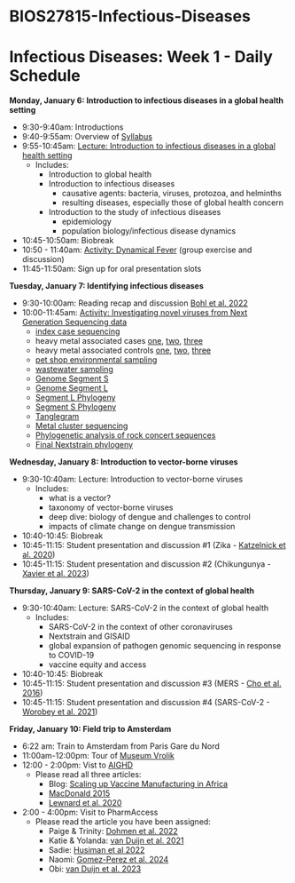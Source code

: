 # BIOS27815-Infectious-Diseases

# Infectious Diseases: Week 1 - Daily Schedule

**Monday, January 6:  Introduction to infectious diseases in a global health setting**

* 9:30-9:40am: Introductions 
* 9:40-9:55am: Overview of [Syllabus](https://github.com/brooklabteam/BIOS27815-Infectious-Diseases/blob/main/course-info/Syllabus-Infectious-Diseases.pdf)
* 9:55-10:45am: [Lecture: Introduction to infectious diseases in a global health setting](https://github.com/brooklabteam/BIOS27815-Infectious-Diseases/blob/main/lectures/IntroIDGlobalhealth.pdf)
  * Includes:
      * Introduction to global health
      * Introduction to infectious diseases
        * causative agents: bacteria, viruses, protozoa, and helminths
        * resulting diseases, especially those of global health concern
      * Introduction to the study of infectious diseases
        * epidemiology
        * population biology/infectious disease dynamics
* 10:45-10:50am: Biobreak
* 10:50 - 11:40am: [Activity: Dynamical Fever](https://github.com/brooklabteam/BIOS27815-Infectious-Diseases/blob/main/activities/Dynamical_Fever/Dynamical_Fever_Download.zip) (group exercise and discussion)
* 11:45-11:50am: Sign up for oral presentation slots



**Tuesday, January 7:  Identifying infectious diseases**

* 9:30-10:00am: Reading recap and discussion [Bohl et al. 2022](https://github.com/brooklabteam/BIOS27815-Infectious-Diseases/blob/main/lectures/RecapBohl2022.pdf)
* 10:00-11:45am: [Activity: Investigating novel viruses from Next Generation Sequencing data](https://github.com/brooklabteam/BIOS27815-Infectious-Diseases/blob/main/activities/NGS-Outbreak-Investigation.pdf)
  * [index case sequencing](https://artic-network.github.io/artic-live/gc/index_case_title.html)
  * heavy metal associated cases [one](https://artic-network.github.io/artic-live/gc/case_2_title.html), [two](https://artic-network.github.io/artic-live/gc/case_3_title.html), [three](https://artic-network.github.io/artic-live/gc/case_4_title.html)
  * heavy metal associated controls [one](https://artic-network.github.io/artic-live/gc/control_1_title.html), [two](https://artic-network.github.io/artic-live/gc/control_2_title.html), [three](https://artic-network.github.io/artic-live/gc/control_3_title.html)
  * [pet shop environmental sampling](https://artic-network.github.io/artic-live/gc/pet_shop_env_title.html)
  * [wastewater sampling](https://artic-network.github.io/artic-live/gc/wastewater_seq_title.html)
  * [Genome Segment S](https://artic-network.github.io/artic-live/gc/segment_S.fasta.txt)
  * [Genome Segment L](https://artic-network.github.io/artic-live/gc/segment_L.fasta.txt)
  * [Segment L Phylogeny](https://nextstrain.org/community/emmahodcroft/GC/arenavirus/L)
  * [Segment S Phylogeny](https://nextstrain.org/community/emmahodcroft/GC/arenavirus/S)
  * [Tanglegram](https://nextstrain.org/community/emmahodcroft/GC/arenavirus/S:community/emmahodcroft/GC/arenavirus/L)
  * [Metal cluster sequencing](https://nextstrain.org/community/emmahodcroft/GC/HMFV/FC)
  * [Phylogenetic analysis of rock concert sequences](https://nextstrain.org/community/emmahodcroft/GC/HMFV/FC?p=grid)
  * [Final Nextstrain phylogeny](https://nextstrain.org/community/emmahodcroft/GC/HMFV/SC?p=grid)
  

**Wednesday, January 8:  Introduction to vector-borne viruses**

* 9:30-10:40am: Lecture: Introduction to vector-borne viruses
  * Includes:
      * what is a vector?
      * taxonomy of vector-borne viruses
      * deep dive: biology of dengue and challenges to control
      * impacts of climate change on dengue transmission
* 10:40-10:45: Biobreak
* 10:45-11:15: Student presentation and discussion #1 (Zika - [Katzelnick et al. 2020](https://github.com/brooklabteam/BIOS27815-Infectious-Diseases/blob/main/readings/Katzelnick_et_al_2020_Zika%20virus%20infection%20enhances%20future%20risk%20of%20severe%20dengue%20disease.pdf))
* 10:45-11:15: Student presentation and discussion #2 (Chikungunya - [Xavier et al. 2023](https://github.com/brooklabteam/BIOS27815-Infectious-Diseases/blob/main/readings/Xavier_et_al_2023_Increased%20interregional%20virus%20exchange%20and%20nucleotide%20diversity%20outline%20the%20expansion%20of%20chikungunya%20virus%20in%20Brazil.pdf))
      
**Thursday, January 9:  SARS-CoV-2 in the context of global health**

* 9:30-10:40am: Lecture: SARS-CoV-2 in the context of global health
  * Includes:
      * SARS-CoV-2 in the context of other coronaviruses
      * Nextstrain and GISAID
      * global expansion of pathogen genomic sequencing in response to COVID-19
      * vaccine equity and access
* 10:40-10:45: Biobreak
* 10:45-11:15: Student presentation and discussion #3 (MERS - [Cho et al. 2016](https://github.com/brooklabteam/BIOS27815-Infectious-Diseases/blob/main/readings/Cho_et_al_2016_MERS-CoV%20outbreak%20following%20a%20single%20patient%20exposure%20in%20an%20emergency%20room%20in%20South%20Korea.pdf))
* 10:45-11:15: Student presentation and discussion #4 (SARS-CoV-2 - [Worobey et al. 2021](https://github.com/brooklabteam/BIOS27815-Infectious-Diseases/blob/main/readings/Worobey_et_al_2022_Huanan%20Seafood%20Market%20at%20the%20epicenter%20of%20the%20COVID-19%20pandemic.pdf))
      
**Friday, January 10:  Field trip to Amsterdam**

* 6:22 am: Train to Amsterdam from Paris Gare du Nord
* 11:00am-12:00pm: Tour of [Museum Vrolik](http://www.museumvrolik.nl/en/)
* 12:00 - 2:00pm: Vist to [AIGHD](https://www.aighd.org)
  * Please read all three articles:
    * Blog: [Scaling up Vaccine Manufacturing in Africa](https://healthgovernance.ideasoneurope.eu/2024/09/27/scaling-up-vaccine-manufacturing-in-africa-the-team-europe-initiative/)
    * [MacDonald 2015](https://github.com/brooklabteam/BIOS27815-Infectious-Diseases/blob/main/readings/MacDonald_2015_Vaccine%20hesitancy-Definition%2C%20scope%20and%20determinants.pdf)
    * [Lewnard et al. 2020](https://github.com/brooklabteam/BIOS27815-Infectious-Diseases/blob/main/readings/Lewnard_et_al_2020_Childhood%20vaccines%20and%20antibiotic%20use%20in%20low-%20and%20middle-income%20countries.pdf)
* 2:00 - 4:00pm: Visit to PharmAccess
  * Please read the article you have been assigned:
    * Paige & Trinity: [Dohmen et al. 2022](https://github.com/brooklabteam/BIOS27815-Infectious-Diseases/blob/main/readings/Dohmen%20et%20al%202022_Digital%20health%20exchange%20in%20Kenya.pdf)
    * Katie & Yolanda: [van Duijn et al. 2021](https://github.com/brooklabteam/BIOS27815-Infectious-Diseases/blob/main/readings/van_Duijn_et_al_2021_Connected%20diagnostics%20to%20improve%20malaria%20services%20in%20Kenya.pdf)
    * Sadie: [Husiman et al 2022](https://github.com/brooklabteam/BIOS27815-Infectious-Diseases/blob/main/readings/Huisman_et_al_2022_Digital%20Mobile%20Health%20Platform%20for%20LMICs.pdf)
    * Naomi: [Gomez-Perez et al. 2024](https://github.com/brooklabteam/BIOS27815-Infectious-Diseases/blob/main/readings/Gomez-Perez_et_al_2024_Preparing%20SSA%20healthcare%20for%20future%20outbreaks%20-%20insights%20from%20COVID-19.pdf)
    * Obi: [van Duijn et al. 2023](https://github.com/brooklabteam/BIOS27815-Infectious-Diseases/blob/main/readings/van_Duijn%20et%20al%202023_COVID-19%20response%20in%20Kenya.pdf)

    
      